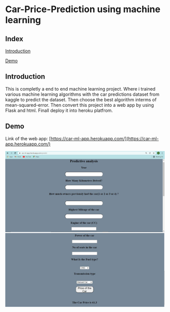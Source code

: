 # Car-Price-Prediction using machine learning
## Index
[Introduction](#introduction)

[Demo](#demo)


## Introduction
This is completly a end to end machine learning project. Where i trained various machine learning algorithms with the car predictions dataset from kaggle to predict the dataset.
Then choose the best algorithm interms of mean-squared-error. Then convert this project into a web app by using  Flask and html. Finall deploy it into heroku platfrom.

## Demo
Link of the web app: [https://car-ml-app.herokuapp.com/](https://car-ml-app.herokuapp.com/)

![img-1](https://github.com/Sudhakordas/Car-Price/blob/main/Car-Price/Car-1.JPG)
![img-2](https://github.com/Sudhakordas/Car-Price/blob/main/Car-Price/Car-2.JPG)

